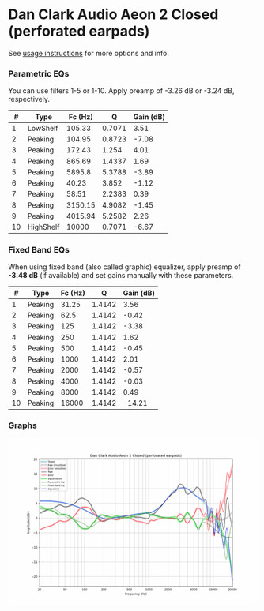 # Dan Clark Audio Aeon 2 Closed (perforated earpads)
See [usage instructions](https://github.com/jaakkopasanen/AutoEq#usage) for more options and info.

### Parametric EQs
You can use filters 1-5 or 1-10. Apply preamp of -3.26 dB or -3.24 dB, respectively.

|   # | Type      |   Fc (Hz) |      Q |   Gain (dB) |
|-----|-----------|-----------|--------|-------------|
|   1 | LowShelf  |    105.33 | 0.7071 |        3.51 |
|   2 | Peaking   |    104.95 | 0.8723 |       -7.08 |
|   3 | Peaking   |    172.43 | 1.254  |        4.01 |
|   4 | Peaking   |    865.69 | 1.4337 |        1.69 |
|   5 | Peaking   |   5895.8  | 5.3788 |       -3.89 |
|   6 | Peaking   |     40.23 | 3.852  |       -1.12 |
|   7 | Peaking   |     58.51 | 2.2383 |        0.39 |
|   8 | Peaking   |   3150.15 | 4.9082 |       -1.45 |
|   9 | Peaking   |   4015.94 | 5.2582 |        2.26 |
|  10 | HighShelf |  10000    | 0.7071 |       -6.67 |

### Fixed Band EQs
When using fixed band (also called graphic) equalizer, apply preamp of **-3.48 dB** (if available) and set gains manually with these parameters.

|   # | Type    |   Fc (Hz) |      Q |   Gain (dB) |
|-----|---------|-----------|--------|-------------|
|   1 | Peaking |     31.25 | 1.4142 |        3.56 |
|   2 | Peaking |     62.5  | 1.4142 |       -0.42 |
|   3 | Peaking |    125    | 1.4142 |       -3.38 |
|   4 | Peaking |    250    | 1.4142 |        1.62 |
|   5 | Peaking |    500    | 1.4142 |       -0.45 |
|   6 | Peaking |   1000    | 1.4142 |        2.01 |
|   7 | Peaking |   2000    | 1.4142 |       -0.57 |
|   8 | Peaking |   4000    | 1.4142 |       -0.03 |
|   9 | Peaking |   8000    | 1.4142 |        0.49 |
|  10 | Peaking |  16000    | 1.4142 |      -14.21 |

### Graphs
![](./Dan%20Clark%20Audio%20Aeon%202%20Closed%20(perforated%20earpads).png)
